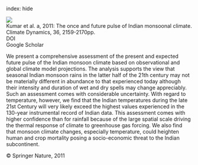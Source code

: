 index: hide

<div class="Citation">
    <div class="Citation-thumb CitationThumb-linked"  data-href="https://doi.org/10.1007/s00382-010-0974-0">
      <img src="https://static.claimspace.cloud/climate-study-static/refs/thumbs/14/Kumar_et_al_2011a-thumb.png" />
    </div>

  <div class="Citation-body">
    <div class="Citation-text">Kumar et al. a, 2011: The once and future pulse of Indian monsoonal climate. <span class="Article-journal">Climate Dynamics, </span><span class="Article-volume">36, </span>2159-2170pp.</div>
    <div class="Citation-links">
      <div class="CitationLink" data-href="https://doi.org/10.1007/s00382-010-0974-0">
        <div class="CitationLink-icon CitationLink-Doi"></div>
        <div class="CitationLink-text">DOI</div>
      </div>
      <div class="CitationLink" data-href="https://scholar.google.com/scholar?q=10.1007/s00382-010-0974-0">
        <div class="CitationLink-icon CitationLink-Scholar"></div>
        <div class="CitationLink-text">Google Scholar</div>
      </div>
    </div>
  </div>
</div>

We present a comprehensive assessment of the present and expected future pulse of the Indian monsoon climate based on observational and global climate model projections. The analysis supports the view that seasonal Indian monsoon rains in the latter half of the 21th century may not be materially different in abundance to that experienced today although their intensity and duration of wet and dry spells may change appreciably. Such an assessment comes with considerable uncertainty. With regard to temperature, however, we find that the Indian temperatures during the late 21st Century will very likely exceed the highest values experienced in the 130-year instrumental record of Indian data. This assessment comes with higher confidence than for rainfall because of the large spatial scale driving the thermal response of climate to greenhouse gas forcing. We also find that monsoon climate changes, especially temperature, could heighten human and crop mortality posing a socio-economic threat to the Indian subcontinent.

<div class="Citation-copy">
&copy; Springer Nature, 2011
</div>